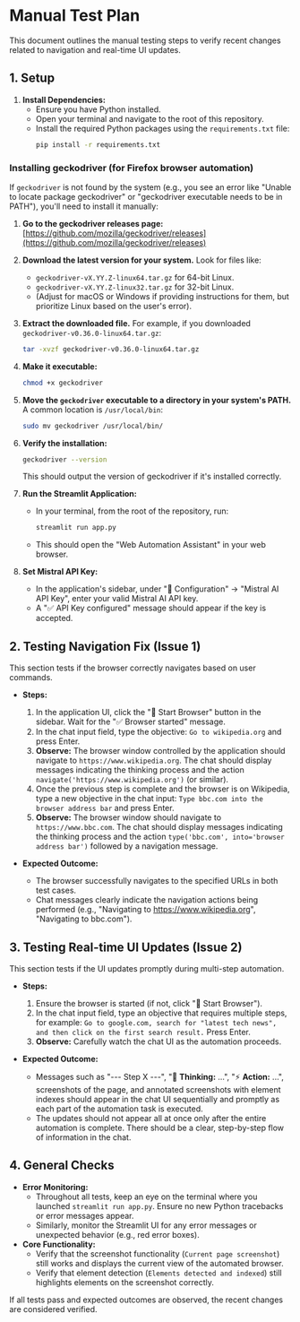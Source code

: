 # Manual Test Plan

This document outlines the manual testing steps to verify recent changes related to navigation and real-time UI updates.

## 1. Setup

1.  **Install Dependencies:**
    *   Ensure you have Python installed.
    *   Open your terminal and navigate to the root of this repository.
    *   Install the required Python packages using the `requirements.txt` file:
        ```bash
        pip install -r requirements.txt
        ```

### Installing geckodriver (for Firefox browser automation)

If `geckodriver` is not found by the system (e.g., you see an error like "Unable to locate package geckodriver" or "geckodriver executable needs to be in PATH"), you'll need to install it manually:

1.  **Go to the geckodriver releases page:**
    [https://github.com/mozilla/geckodriver/releases](https://github.com/mozilla/geckodriver/releases)

2.  **Download the latest version for your system.** Look for files like:
    *   `geckodriver-vX.YY.Z-linux64.tar.gz` for 64-bit Linux.
    *   `geckodriver-vX.YY.Z-linux32.tar.gz` for 32-bit Linux.
    *   (Adjust for macOS or Windows if providing instructions for them, but prioritize Linux based on the user's error).

3.  **Extract the downloaded file.** For example, if you downloaded `geckodriver-v0.36.0-linux64.tar.gz`:
    ```bash
    tar -xvzf geckodriver-v0.36.0-linux64.tar.gz
    ```

4.  **Make it executable:**
    ```bash
    chmod +x geckodriver
    ```

5.  **Move the `geckodriver` executable to a directory in your system's PATH.** A common location is `/usr/local/bin`:
    ```bash
    sudo mv geckodriver /usr/local/bin/
    ```

6.  **Verify the installation:**
    ```bash
    geckodriver --version
    ```
    This should output the version of geckodriver if it's installed correctly.

2.  **Run the Streamlit Application:**
    *   In your terminal, from the root of the repository, run:
        ```bash
        streamlit run app.py
        ```
    *   This should open the "Web Automation Assistant" in your web browser.

3.  **Set Mistral API Key:**
    *   In the application's sidebar, under "🔧 Configuration" -> "Mistral AI API Key", enter your valid Mistral AI API key.
    *   A "✅ API Key configured" message should appear if the key is accepted.

## 2. Testing Navigation Fix (Issue 1)

This section tests if the browser correctly navigates based on user commands.

*   **Steps:**
    1.  In the application UI, click the "🚀 Start Browser" button in the sidebar. Wait for the "✅ Browser started" message.
    2.  In the chat input field, type the objective: `Go to wikipedia.org` and press Enter.
    3.  **Observe:** The browser window controlled by the application should navigate to `https://www.wikipedia.org`. The chat should display messages indicating the thinking process and the action `navigate('https://www.wikipedia.org')` (or similar).
    4.  Once the previous step is complete and the browser is on Wikipedia, type a new objective in the chat input: `Type bbc.com into the browser address bar` and press Enter.
    5.  **Observe:** The browser window should navigate to `https://www.bbc.com`. The chat should display messages indicating the thinking process and the action `type('bbc.com', into='browser address bar')` followed by a navigation message.

*   **Expected Outcome:**
    *   The browser successfully navigates to the specified URLs in both test cases.
    *   Chat messages clearly indicate the navigation actions being performed (e.g., "Navigating to https://www.wikipedia.org", "Navigating to bbc.com").

## 3. Testing Real-time UI Updates (Issue 2)

This section tests if the UI updates promptly during multi-step automation.

*   **Steps:**
    1.  Ensure the browser is started (if not, click "🚀 Start Browser").
    2.  In the chat input field, type an objective that requires multiple steps, for example: `Go to google.com, search for "latest tech news", and then click on the first search result.` Press Enter.
    3.  **Observe:** Carefully watch the chat UI as the automation proceeds.

*   **Expected Outcome:**
    *   Messages such as "--- Step X ---", "🤔 **Thinking:** ...", "⚡ **Action:** ...", screenshots of the page, and annotated screenshots with element indexes should appear in the chat UI sequentially and promptly as each part of the automation task is executed.
    *   The updates should not appear all at once only after the entire automation is complete. There should be a clear, step-by-step flow of information in the chat.

## 4. General Checks

*   **Error Monitoring:**
    *   Throughout all tests, keep an eye on the terminal where you launched `streamlit run app.py`. Ensure no new Python tracebacks or error messages appear.
    *   Similarly, monitor the Streamlit UI for any error messages or unexpected behavior (e.g., red error boxes).
*   **Core Functionality:**
    *   Verify that the screenshot functionality (`Current page screenshot`) still works and displays the current view of the automated browser.
    *   Verify that element detection (`Elements detected and indexed`) still highlights elements on the screenshot correctly.

If all tests pass and expected outcomes are observed, the recent changes are considered verified.
